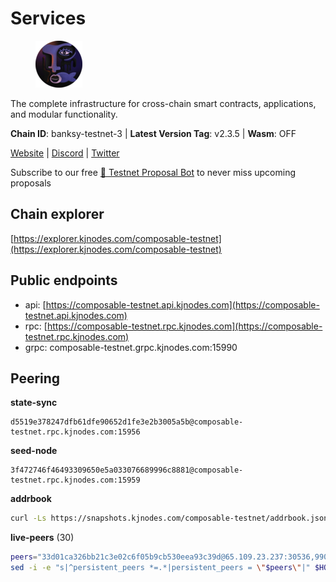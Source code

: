 # Services

<figure><img src="https://raw.githubusercontent.com/kj89/cosmos-images/main/logos/composable.png" alt=""><figcaption></figcaption></figure>

The complete infrastructure for cross-chain smart  contracts, applications, and modular functionality.

**Chain ID**: banksy-testnet-3 | **Latest Version Tag**: v2.3.5 | **Wasm**: OFF

[Website](https://www.composable.finance) | [Discord](https://discord.gg/composable) | [Twitter](https://twitter.com/ComposableFin)



Subscribe to our free [🤖 Testnet Proposal Bot](https://t.me/kjnodes_testnet_proposal_bot) to never miss upcoming proposals


## Chain explorer
[https://explorer.kjnodes.com/composable-testnet](https://explorer.kjnodes.com/composable-testnet)

## Public endpoints

* api: [https://composable-testnet.api.kjnodes.com](https://composable-testnet.api.kjnodes.com)
* rpc: [https://composable-testnet.rpc.kjnodes.com](https://composable-testnet.rpc.kjnodes.com)
* grpc: composable-testnet.grpc.kjnodes.com:15990

## Peering

**state-sync**

```text
d5519e378247dfb61dfe90652d1fe3e2b3005a5b@composable-testnet.rpc.kjnodes.com:15956
```

**seed-node**

```text
3f472746f46493309650e5a033076689996c8881@composable-testnet.rpc.kjnodes.com:15959
```

**addrbook**
```bash
curl -Ls https://snapshots.kjnodes.com/composable-testnet/addrbook.json > $HOME/.banksy/config/addrbook.json
```

**live-peers** (30)
```bash
peers="33d01ca326bb21c3e02c6f05b9cb530eea93c39d@65.109.23.237:30536,99004e3251209542b30c7502a7c35b1d574cd3ae@195.3.221.16:26656,8bfc2700b8ee3ccc87c7644232a56e934c47720e@65.108.238.147:34656,56bb737da7d2628b5c252e992c649489120838c7@65.21.178.202:26656,d5519e378247dfb61dfe90652d1fe3e2b3005a5b@65.109.68.190:15956,8f912ac69f9e36f7db9ec98879062f25b010484d@203.96.179.106:36656,0a147702eea1e80c46b9a565f558f70ec5110f4b@65.109.92.148:46656,f458da361f5934ee8d44e2ac1136bfa56f13b005@139.59.226.152:26656,364b8245e72f083b0aa3e0d59b832020b66e9e9d@65.109.80.150:21500,5c2a752c9b1952dbed075c56c600c3a79b58c395@195.3.220.21:26976,de2410e83b86e74a4569e0c120846b67c204f5bc@65.108.226.183:22256,a3ddd1ffc5d24bd12fc4b2af5d2769776f5ce67d@65.109.92.240:21206,d2deff06cf95c0d016d8f65822e1c74ce2af9def@95.217.58.111:26656,f306956520010c5ddd0e67c69f61f1de3fa91552@88.198.52.46:22256,f75c4ca083ff3ecc40777e63cb9a28d6458d1d1d@207.180.246.161:26616,eba3bc4613f3dac61201374ce09bee1fad00dc54@51.91.219.141:44003,e6a21ccb5175df638723eec2bc4f6ed95717acd3@135.181.216.54:3050,b2ab46fe515d0ede14bbe37b16a24bfdf67c8a5b@167.235.7.34:56656,b932185cd8f4a3d8d0dd9a01a78e2d489a99c074@144.76.174.27:26656,c2dbb5dbf1c9382e2eebe2a0ceeff0b4fc57f8ce@65.109.60.19:36656,0038c200adc435ad9a21cde4e945fe2f48f405ff@65.108.233.102:34656,4b398ed5ecdd938ab8332b2722dfb6dbcd9a69fe@207.180.249.127:26616,8390e4faca502620c177edcb8ee6ef7e57b5fcab@65.109.33.48:21656,790b9221fd5e05957fba1fe186e3a0a6972ff7d6@65.109.99.216:15956,117dea3045bce3a1bc4b0b59ed01a9be88df6815@65.108.124.121:60656,783e682b38c0565082fe5d897b24feebf687c52b@65.108.13.154:37656,5fcb4e8ac8d621d165a6616ae56ef5d5fd4f57bf@84.54.23.37:15956,e56266b49ee4da55df14e1604fb80a14038639c1@161.97.145.13:15956,4d3873e7d858f2cb710fea20c88445ef97d3ae60@37.27.17.146:19656,8020b85930cf42ca1dc3ed71e12c1620a3a8ce2e@65.108.129.94:46656"
sed -i -e "s|^persistent_peers *=.*|persistent_peers = \"$peers\"|" $HOME/.banksy/config/config.toml
```

